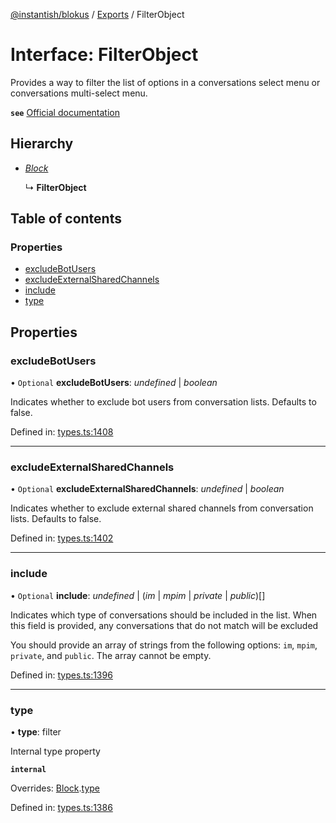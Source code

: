 [@instantish/blokus](../README.md) / [Exports](../modules.md) / FilterObject

# Interface: FilterObject

Provides a way to filter the list of options in a conversations select menu
or conversations multi-select menu.

**`see`** [Official documentation](https://api.slack.com/reference/block-kit/composition-objects#filter_conversations)

## Hierarchy

* [*Block*](block.md)

  ↳ **FilterObject**

## Table of contents

### Properties

- [excludeBotUsers](filterobject.md#excludebotusers)
- [excludeExternalSharedChannels](filterobject.md#excludeexternalsharedchannels)
- [include](filterobject.md#include)
- [type](filterobject.md#type)

## Properties

### excludeBotUsers

• `Optional` **excludeBotUsers**: *undefined* \| *boolean*

Indicates whether to exclude bot users from conversation lists.
Defaults to false.

Defined in: [types.ts:1408](https://github.com/instantish/blokus/blob/8b8e846/src/types.ts#L1408)

___

### excludeExternalSharedChannels

• `Optional` **excludeExternalSharedChannels**: *undefined* \| *boolean*

Indicates whether to exclude external shared channels from conversation
lists. Defaults to false.

Defined in: [types.ts:1402](https://github.com/instantish/blokus/blob/8b8e846/src/types.ts#L1402)

___

### include

• `Optional` **include**: *undefined* \| (*im* \| *mpim* \| *private* \| *public*)[]

Indicates which type of conversations should be included in the list. When
this field is provided, any conversations that do not match will be
excluded

You should provide an array of strings from the following options: `im`,
`mpim`, `private`, and `public`. The array cannot be empty.

Defined in: [types.ts:1396](https://github.com/instantish/blokus/blob/8b8e846/src/types.ts#L1396)

___

### type

• **type**: filter

Internal type property

**`internal`** 

Overrides: [Block](block.md).[type](block.md#type)

Defined in: [types.ts:1386](https://github.com/instantish/blokus/blob/8b8e846/src/types.ts#L1386)
